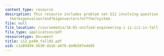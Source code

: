 ```yaml
---
content_type: resource
description: This resource includes problem set S12 involving question to find out
  the?eigenvalues?and?eigenvectors?of?the?system.
file: null
file_location: /coursemedia/16-01-unified-engineering-i-ii-iii-iv-fall-2005-spring-2006/c1a894945630da1ba678da9b587e4dd5_s12_ps09_fall03.pdf
file_type: application/pdf
resourcetype: Document
title: s12_ps09_fall03.pdf
uid: c1a89494-5630-da1b-a678-da9b587e4dd5
---
```

